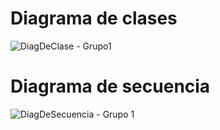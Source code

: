 # Diagrama de clases

![DiagDeClase - Grupo1](https://github.com/agustinmsanjuan/Ejercicios-DDS/assets/82128316/1be69246-865c-4e36-ba6e-9628686cebd3)

# Diagrama de secuencia

![DiagDeSecuencia - Grupo 1](https://github.com/agustinmsanjuan/Ejercicios-DDS/assets/82128316/9231077c-d320-45f0-9fba-e2fcbbdac67f)
